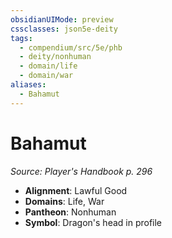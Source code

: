 ```yaml
---
obsidianUIMode: preview
cssclasses: json5e-deity
tags:
  - compendium/src/5e/phb
  - deity/nonhuman
  - domain/life
  - domain/war
aliases:
  - Bahamut
---
```

# Bahamut
*Source: Player's Handbook p. 296* 

- **Alignment**: Lawful Good
- **Domains**: Life, War
- **Pantheon**: Nonhuman
- **Symbol**: Dragon's head in profile
